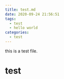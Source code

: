 ```yaml
---
title: test.md
date: 2020-09-24 21:56:51
tags:
  - test
  - hello world
categories:
  - test
---
```



this is a test file.
<!-- more -->
# test